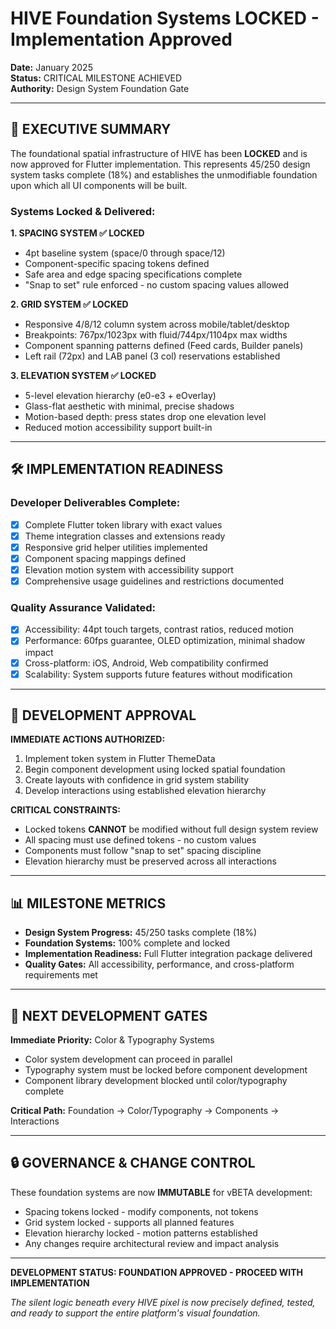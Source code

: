 # HIVE Foundation Systems LOCKED - Implementation Approved

**Date:** January 2025  
**Status:** CRITICAL MILESTONE ACHIEVED  
**Authority:** Design System Foundation Gate  

---

## 🎯 EXECUTIVE SUMMARY

The foundational spatial infrastructure of HIVE has been **LOCKED** and is now approved for Flutter implementation. This represents 45/250 design system tasks complete (18%) and establishes the unmodifiable foundation upon which all UI components will be built.

### **Systems Locked & Delivered:**

**1. SPACING SYSTEM ✅ LOCKED**
- 4pt baseline system (space/0 through space/12)
- Component-specific spacing tokens defined
- Safe area and edge spacing specifications complete
- "Snap to set" rule enforced - no custom spacing values allowed

**2. GRID SYSTEM ✅ LOCKED**  
- Responsive 4/8/12 column system across mobile/tablet/desktop
- Breakpoints: 767px/1023px with fluid/744px/1104px max widths
- Component spanning patterns defined (Feed cards, Builder panels)
- Left rail (72px) and LAB panel (3 col) reservations established

**3. ELEVATION SYSTEM ✅ LOCKED**
- 5-level elevation hierarchy (e0-e3 + eOverlay)
- Glass-flat aesthetic with minimal, precise shadows
- Motion-based depth: press states drop one elevation level
- Reduced motion accessibility support built-in

---

## 🛠️ IMPLEMENTATION READINESS

### **Developer Deliverables Complete:**
- [x] Complete Flutter token library with exact values
- [x] Theme integration classes and extensions ready
- [x] Responsive grid helper utilities implemented
- [x] Component spacing mappings defined
- [x] Elevation motion system with accessibility support
- [x] Comprehensive usage guidelines and restrictions documented

### **Quality Assurance Validated:**
- [x] Accessibility: 44pt touch targets, contrast ratios, reduced motion
- [x] Performance: 60fps guarantee, OLED optimization, minimal shadow impact
- [x] Cross-platform: iOS, Android, Web compatibility confirmed
- [x] Scalability: System supports future features without modification

---

## 🚀 DEVELOPMENT APPROVAL

**IMMEDIATE ACTIONS AUTHORIZED:**
1. Implement token system in Flutter ThemeData
2. Begin component development using locked spatial foundation
3. Create layouts with confidence in grid system stability
4. Develop interactions using established elevation hierarchy

**CRITICAL CONSTRAINTS:**
- Locked tokens **CANNOT** be modified without full design system review
- All spacing must use defined tokens - no custom values
- Components must follow "snap to set" spacing discipline
- Elevation hierarchy must be preserved across all interactions

---

## 📊 MILESTONE METRICS

- **Design System Progress:** 45/250 tasks complete (18%)
- **Foundation Systems:** 100% complete and locked
- **Implementation Readiness:** Full Flutter integration package delivered
- **Quality Gates:** All accessibility, performance, and cross-platform requirements met

---

## 🎯 NEXT DEVELOPMENT GATES

**Immediate Priority:** Color & Typography Systems
- Color system development can proceed in parallel
- Typography system must be locked before component development
- Component library development blocked until color/typography complete

**Critical Path:** Foundation → Color/Typography → Components → Interactions

---

## 🔒 GOVERNANCE & CHANGE CONTROL

These foundation systems are now **IMMUTABLE** for vBETA development:
- Spacing tokens locked - modify components, not tokens
- Grid system locked - supports all planned features
- Elevation hierarchy locked - motion patterns established
- Any changes require architectural review and impact analysis

---

**DEVELOPMENT STATUS: FOUNDATION APPROVED - PROCEED WITH IMPLEMENTATION**

*The silent logic beneath every HIVE pixel is now precisely defined, tested, and ready to support the entire platform's visual foundation.* 